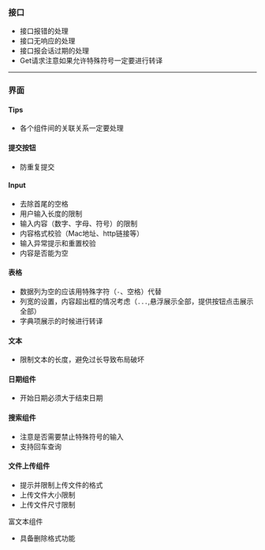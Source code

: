 ### 接口

* 接口报错的处理
* 接口无响应的处理
* 接口报会话过期的处理
* Get请求注意如果允许特殊符号一定要进行转译

---

### 界面

#### Tips

* 各个组件间的关联关系一定要处理

#### 提交按钮

* 防重复提交

#### Input

* 去除首尾的空格
* 用户输入长度的限制
* 输入内容（数字、字母、符号）的限制
* 内容格式校验（Mac地址、http链接等）
* 输入异常提示和重置校验
* 内容是否能为空

#### 表格

* 数据列为空的应该用特殊字符（`-`、空格）代替
* 列宽的设置，内容超出框的情况考虑（`...`,悬浮展示全部，提供按钮点击展示全部）
* 字典项展示的时候进行转译

#### 文本

* 限制文本的长度，避免过长导致布局破坏

#### 日期组件

* 开始日期必须大于结束日期

#### 搜索组件

* 注意是否需要禁止特殊符号的输入
* 支持回车查询

#### 文件上传组件

* 提示并限制上传文件的格式
* 上传文件大小限制
* 上传文件尺寸限制

富文本组件

* 具备删除格式功能
